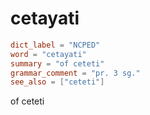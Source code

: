 # cetayati

``` toml
dict_label = "NCPED"
word = "cetayati"
summary = "of ceteti"
grammar_comment = "pr. 3 sg."
see_also = ["ceteti"]
```

of ceteti

